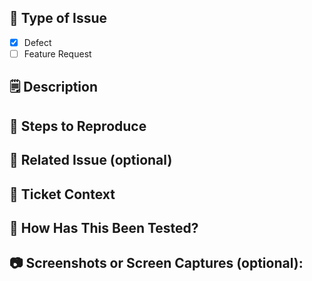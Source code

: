 ## 🐛 Type of Issue
- [x] Defect
- [ ] Feature Request
      
## 🗒️ Description
<!--- Describe your changes in detail -->

## 🚗 Steps to Reproduce
<!--- Please add steps to how the issue was reproduced: -->

## 🔖 Related Issue (optional)
<!--- Please add link to issue here: -->

## 🔧 Ticket Context
<!--- What problem does it solve? -->

## 🚧 How Has This Been Tested?
<!--- Please describe in detail how you tested your changes. Include details of your testing environment, and the tests you ran to -->

## 📷 Screenshots or Screen Captures (optional):
